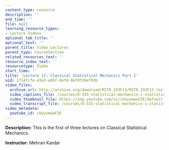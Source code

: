 ```yaml
---
content_type: resource
description: ''
end_time: ''
file: null
learning_resource_types:
- Lecture Videos
optional_tab_title: ''
optional_text: ''
parent_title: Video Lectures
parent_type: CourseSection
related_resources_text: ''
resource_index_text: ''
resourcetype: Video
start_time: ''
title: 'Lecture 12: Classical Statistical Mechanics Part 1'
uid: 1714fcfe-43a3-a05f-8efd-047df39ef03b
video_files:
  archive_url: http://archive.org/download/MIT8.333F13/MIT8_333F13_lec12_300k.mp4
  video_captions_file: /courses/8-333-statistical-mechanics-i-statistical-mechanics-of-particles-fall-2013/f0c3b838642d5b3aa104177a8b1a2bde_ckUyxmwaC5E.vtt
  video_thumbnail_file: https://img.youtube.com/vi/ckUyxmwaC5E/default.jpg
  video_transcript_file: /courses/8-333-statistical-mechanics-i-statistical-mechanics-of-particles-fall-2013/dacedb19c2ff0e4e35665f64ecaff298_ckUyxmwaC5E.pdf
video_metadata:
  youtube_id: ckUyxmwaC5E
---
```


**Description:** This is the first of three lectures on Classical Statistical Mechanics.

**Instructor:** Mehran Kardar